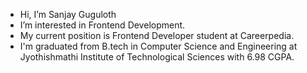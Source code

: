 - Hi, I’m Sanjay Guguloth 
- I’m interested in Frontend Development.
- My current position is Frontend Developer student at Careerpedia.
- I'm graduated from B.tech in Computer Science and Engineering at Jyothishmathi Institute of Technological Sciences with 6.98 CGPA.

